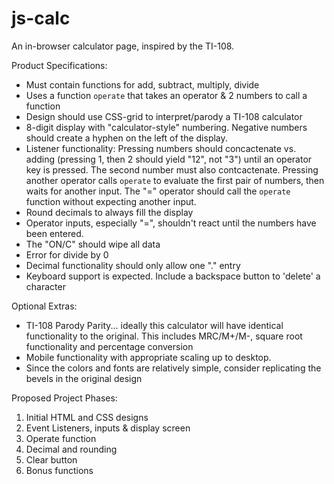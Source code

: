# js-calc
An in-browser calculator page, inspired by the TI-108.

Product Specifications:
 - Must contain functions for add, subtract, multiply, divide
 - Uses a function `operate` that takes an operator & 2 numbers to call a function
 - Design should use CSS-grid to interpret/parody a TI-108 calculator
 - 8-digit display with "calculator-style" numbering. Negative numbers should create a hyphen on the left of the display.
- Listener functionality: Pressing numbers should concactenate vs. adding (pressing 1, then 2 should yield "12", not "3") until an operator key is pressed. The second number must also contcactenate. Pressing another operator calls `operate` to evaluate the first pair of numbers, then waits for another input. The "=" operator should call the `operate` function without expecting another input.
- Round decimals to always fill the display
- Operator inputs, especially "=", shouldn't react until the numbers have been entered.
- The "ON/C" should wipe all data
- Error for divide by 0
- Decimal functionality should only allow one "." entry
- Keyboard support is expected. Include a backspace button to 'delete' a character

Optional Extras:
- TI-108 Parody Parity... ideally this calculator will have identical functionality to the original. This includes MRC/M+/M-, square root functionality and percentage conversion
- Mobile functionality with appropriate scaling up to desktop.
- Since the colors and fonts are relatively simple, consider replicating the bevels in the original design

Proposed Project Phases:
1. Initial HTML and CSS designs
2. Event Listeners, inputs & display screen
3. Operate function
4. Decimal and rounding
5. Clear button
6. Bonus functions
